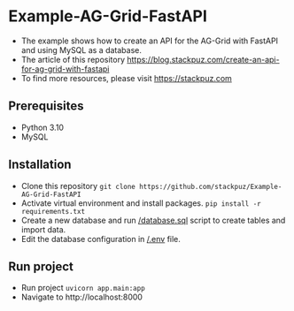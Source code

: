 # Example-AG-Grid-FastAPI
- The example shows how to create an API for the AG-Grid with FastAPI and using MySQL as a database.
- The article of this repository https://blog.stackpuz.com/create-an-api-for-ag-grid-with-fastapi
- To find more resources, please visit https://stackpuz.com

## Prerequisites
- Python 3.10
- MySQL

## Installation
- Clone this repository `git clone https://github.com/stackpuz/Example-AG-Grid-FastAPI`
- Activate virtual environment and install packages. `pip install -r requirements.txt`
- Create a new database and run [/database.sql](/database.sql) script to create tables and import data.
- Edit the database configuration in [/.env](/.env) file.

## Run project

- Run project `uvicorn app.main:app`
- Navigate to http://localhost:8000